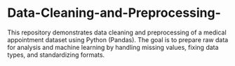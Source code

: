 # Data-Cleaning-and-Preprocessing-
This repository demonstrates data cleaning and preprocessing of a medical appointment dataset using Python (Pandas). The goal is to prepare raw data for analysis and machine learning by handling missing values, fixing data types, and standardizing formats.
